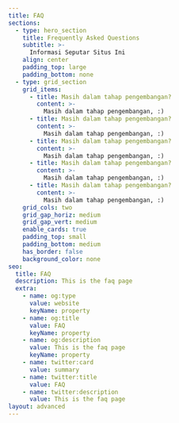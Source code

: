 ```yaml
---
title: FAQ
sections:
  - type: hero_section
    title: Frequently Asked Questions
    subtitle: >-
      Informasi Seputar Situs Ini
    align: center
    padding_top: large
    padding_bottom: none
  - type: grid_section
    grid_items:
      - title: Masih dalam tahap pengembangan?
        content: >-
          Masih dalam tahap pengembangan, :)
      - title: Masih dalam tahap pengembangan?
        content: >-
          Masih dalam tahap pengembangan, :)
      - title: Masih dalam tahap pengembangan?
        content: >-
          Masih dalam tahap pengembangan, :)
      - title: Masih dalam tahap pengembangan?
        content: >-
          Masih dalam tahap pengembangan, :)
      - title: Masih dalam tahap pengembangan?
        content: >-
          Masih dalam tahap pengembangan, :)
    grid_cols: two
    grid_gap_horiz: medium
    grid_gap_vert: medium
    enable_cards: true
    padding_top: small
    padding_bottom: medium
    has_border: false
    background_color: none
seo:
  title: FAQ
  description: This is the faq page
  extra:
    - name: og:type
      value: website
      keyName: property
    - name: og:title
      value: FAQ
      keyName: property
    - name: og:description
      value: This is the faq page
      keyName: property
    - name: twitter:card
      value: summary
    - name: twitter:title
      value: FAQ
    - name: twitter:description
      value: This is the faq page
layout: advanced
---
```

